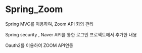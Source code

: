 # Spring_Zoom
Spring MVC를 이용하여, Zoom API 회의 관리   

Spring security , Naver API를 통한 로그인 프로젝트에서 추가한 내용  

Oauth2를 이용하여 ZOOM API연동    
